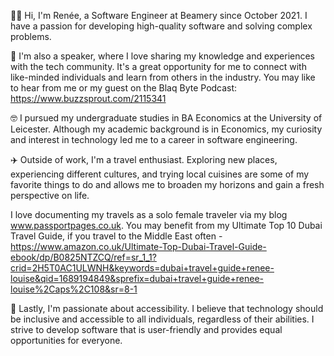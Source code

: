 👩‍💻 Hi, I'm  Renée, a Software Engineer at Beamery since October 2021. I have a passion for developing high-quality software and solving complex problems.

🎤 I'm also a speaker, where I love sharing my knowledge and experiences with the tech community. It's a great opportunity for me to connect with like-minded individuals and learn from others in the industry. You may like to hear from me or my guest on the Blaq Byte Podcast: https://www.buzzsprout.com/2115341 

🤓 I pursued my undergraduate studies in BA Economics at the University of Leicester. Although my academic background is in Economics, my curiosity and interest in technology led me to a career in software engineering.

✈️ Outside of work, I'm a travel enthusiast. Exploring new places, experiencing different cultures, and trying local cuisines are some of my favorite things to do and allows me to broaden my horizons and gain a fresh perspective on life. 

I love documenting my travels as a solo female traveler via my blog www.passportpages.co.uk. You may benefit from my Ultimate Top 10 Dubai Travel Guide, if you travel to the Middle East often - https://www.amazon.co.uk/Ultimate-Top-Dubai-Travel-Guide-ebook/dp/B0825NTZCQ/ref=sr_1_1?crid=2H5T0AC1ULWNH&keywords=dubai+travel+guide+renee-louise&qid=1689194849&sprefix=dubai+travel+guide+renee-louise%2Caps%2C108&sr=8-1

🤝 Lastly, I'm passionate about accessibility. I believe that technology should be inclusive and accessible to all individuals, regardless of their abilities. I strive to develop software that is user-friendly and provides equal opportunities for everyone.


